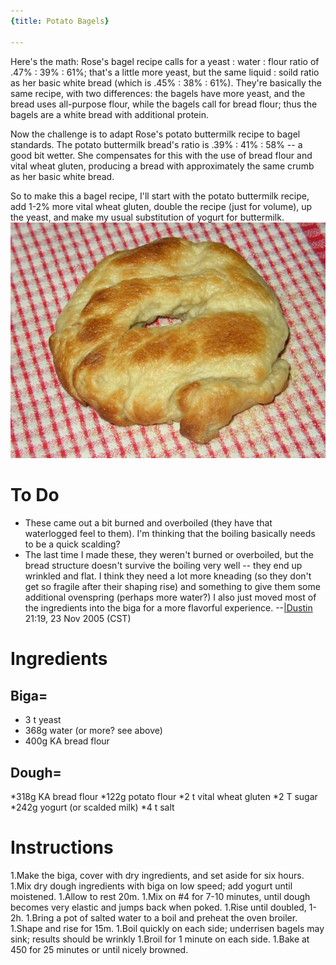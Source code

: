 ```yaml
---
{title: Potato Bagels}

---
```


Here's the math: Rose's bagel recipe calls for a yeast : water : flour ratio of .47% : 39% : 61%; that's a little more yeast, but the same liquid : soild ratio as her basic white bread (which is .45% : 38% : 61%).  They're basically the same recipe, with two differences: the bagels have more yeast, and the bread uses all-purpose flour, while the bagels call for bread flour; thus the bagels are a white bread with additional protein.

Now the challenge is to adapt Rose's potato buttermilk recipe to bagel standards.  The potato buttermilk bread's ratio is .39% : 41% : 58% -- a good bit wetter.  She compensates for this with the use of bread flour and vital wheat gluten, producing a bread with approximately the same crumb as her basic white bread.  

So to make this a bagel recipe, I'll start with the potato buttermilk recipe, add 1-2% more vital wheat gluten, double the recipe (just for volume), up the yeast, and make my usual substitution of yogurt for buttermilk.
![](/img/Lumpy.jpg)
# To Do

* These came out a bit burned and overboiled (they have that waterlogged feel to them).  I'm thinking that the boiling basically needs to be a quick scalding?
* The last time I made these, they weren't burned or overboiled, but the bread structure doesn't survive the boiling very well -- they end up wrinkled and flat.  I think they need a lot more kneading (so they don't get so fragile after their shaping rise) and something to give them some additional ovenspring (perhaps more water?) I also just moved most of the ingredients into the biga for a more flavorful experience. --[|Dustin](user-dustin.html) 21:19, 23 Nov 2005 (CST)
# Ingredients

## Biga=

* 3 t yeast
* 368g water (or more? see above)
* 400g KA bread flour
## Dough=

*318g KA bread flour
*122g potato flour
*2 t vital wheat gluten
*2 T sugar
*242g yogurt (or scalded milk)
*4 t salt

# Instructions

 1.Make the biga, cover with dry ingredients, and set aside for six hours.
 1.Mix dry dough ingredients with biga on low speed; add yogurt until moistened.
 1.Allow to rest 20m.
 1.Mix on #4 for 7-10 minutes, until dough becomes very elastic and jumps back when poked.
 1.Rise until doubled, 1-2h.
 1.Bring a pot of salted water to a boil and preheat the oven broiler.
 1.Shape and rise for 15m.
 1.Boil quickly on each side; underrisen bagels may sink; results should be wrinkly
 1.Broil for 1 minute on each side.
 1.Bake at 450 for 25 minutes or until nicely browned.
